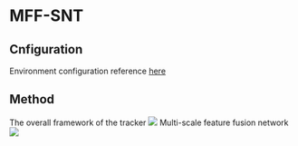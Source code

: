 # MFF-SNT
## Cnfiguration
Environment configuration reference [here](https://github.com/hqucv/siamban)
## Method 
The overall framework of the tracker
![](https://img-blog.csdnimg.cn/319f91de8eff4f7b9ec5222761ebbb16.png)
Multi-scale feature fusion network
![](https://img-blog.csdnimg.cn/706c1e92403a43f198b8776c25fd4272.png)
